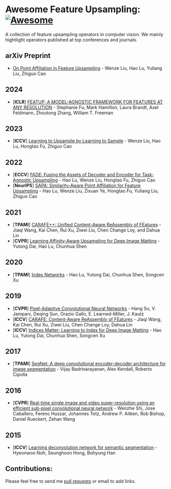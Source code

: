 # Awesome Feature Upsampling: [![Awesome](https://cdn.rawgit.com/sindresorhus/awesome/d7305f38d29fed78fa85652e3a63e154dd8e8829/media/badge.svg)](https://github.com/sindresorhus/awesome)

A collection of feature upsampling operators in computer vision. We mainly hightlight operators published at top conferences and journals.

## arXiv Preprint

- [On Point Affiliation in Feature Upsampling](https://arxiv.org/pdf/2307.08198.pdf) - Wenze Liu, Hao Lu, Yuliang Liu, Zhiguo Cao

## 2024

- [**ICLR**] [FEATUP: A MODEL-AGNOSTIC FRAMEWORK FOR FEATURES AT ANY RESOLUTION](https://arxiv.org/pdf/2403.10516.pdf) - Stephanie Fu, Mark Hamilton, Laura Brandt, Axel Feldmann, Zhoutong Zhang, William T. Freeman

## 2023

- [**ICCV**] [Learning to Upsample by Learning to Sample](https://arxiv.org/pdf/2308.15085.pdf) - Wenze Liu, Hao Lu, Hongtao Fu, Zhiguo Cao

## 2022

- [**ECCV**] [FADE: Fusing the Assets of Decoder and Encoder for Task-Agnostic Upsampling](https://arxiv.org/pdf/2207.10392.pdf) - Hao Lu, Wenze Liu, Hongtao Fu, Zhiguo Cao
- [**NeurIPS**] [SAPA: Similarity-Aware Point Affiliation for Feature Upsampling](https://proceedings.neurips.cc/paper_files/paper/2022/file/83ccb398f3ce9c4d137011f36a03c7d4-Paper-Conference.pdf) - Hao Lu, Wenze Liu, Zixuan Ye, Hongtao Fu, Yuliang Liu, Zhiguo Cao

[^_^]:
    - [**ECCV**] [Learning Implicit Feature Alignment Function for Semantic Segmentation](https://arxiv.org/pdf/2206.08655.pdf) - Hanzhe Hu, Yinbo Chen, Jiarui Xu, Shubhankar Borse, Hong Cai, Fatih Porikli, Xiaolong Wang

## 2021

- [**TPAMI**] [CARAFE++: Unified Content-Aware ReAssembly of FEatures](https://arxiv.org/pdf/2012.04733.pdf) - Jiaqi Wang, Kai Chen, Rui Xu, Ziwei Liu, Chen Change Loy, and Dahua Lin
- [**CVPR**] [Learning Affinity-Aware Upsampling for Deep Image Matting](https://arxiv.org/pdf/2011.14288.pdf) - Yutong Dai, Hao Lu, Chunhua Shen

## 2020

- [**TPAMI**] [Index Networks](https://arxiv.org/pdf/1908.09895v2.pdf) - Hao Lu, Yutong Dai, Chunhua Shen, Songcen Xu

## 2019

- [**CVPR**] [Pixel-Adaptive Convolutional Neural Networks](https://arxiv.org/pdf/1904.05373.pdf) - Hang Su, V. Jampani, Deqing Sun, Orazio Gallo, E. Learned-Miller, J. Kautz
- [**ICCV**] [CARAFE: Content-Aware ReAssembly of FEatures](https://arxiv.org/pdf/1905.02188) - Jiaqi Wang, Kai Chen, Rui Xu, Ziwei Liu, Chen Change Loy, Dahua Lin
- [**ICCV**] [Indices Matter: Learning to Index for Deep Image Matting](https://arxiv.org/pdf/1908.00672.pdf) - Hao Lu, Yutong Dai, Chunhua Shen, Songcen Xu

[^_^]:
    - [**CVPR**] [Fast End-to-End Trainable Guided Filter](https://arxiv.org/pdf/1803.05619.pdf) - Huikai Wu, Shuai Zheng, Junge Zhang, Kaiqi Huang

## 2017
- [**TPAMI**] [SegNet: A deep convolutional encoder-decoder architecture for image segmentation](https://arxiv.org/pdf/1511.00561.pdf) - Vijay Badrinarayanan, Alex Kendall, Roberto Cipolla

## 2016
- [**CVPR**] [Real-time single image and video super-resolution using an efficient sub-pixel convolutional neural network](https://www.cv-foundation.org/openaccess/content_cvpr_2016/papers/Shi_Real-Time_Single_Image_CVPR_2016_paper.pdf) - Wenzhe Shi, Jose Caballero, Ferenc Huszar, Johannes Totz, Andrew P. Aitken, Rob Bishop, Daniel Rueckert, Zehan Wang

## 2015
- [**ICCV**] [Learning deconvolution network for semantic segmentation](https://openaccess.thecvf.com/content_iccv_2015/papers/Noh_Learning_Deconvolution_Network_ICCV_2015_paper.pdf) - Hyeonwoo Noh, Seunghoon Hong, Bohyung Han

## Contributions:

Please feel free to send me [pull requests](https://github.com/tiny-smart/Awesome-Feature-Upsampling/pulls) or email to add links.
